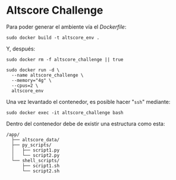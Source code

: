 # Altscore Challenge

Para poder generar el ambiente vía el _Dockerfile_:
```console
sudo docker build -t altscore_env .
```

Y, después:
```console
sudo docker rm -f altscore_challenge || true

sudo docker run -d \
  --name altscore_challenge \
  --memory="4g" \
  --cpus=2 \
  altscore_env 
```

Una vez levantado el contenedor, es posible hacer "`ssh`" mediante:
```console
sudo docker exec -it altscore_challenge bash
```

Dentro del contenedor debe de existir una estructura como esta:
```
/app/
  ├── altscore_data/
  ├── py_scripts/
  │   ├── script1.py
  │   └── script2.py
  └── shell_scripts/
      ├── script1.sh
      └── script2.sh
```
